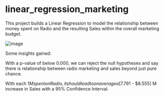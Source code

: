 # linear_regression_marketing

This project builds a Linear Regression to model the relationship between money spent on Radio and the resulting Sales within the overall marketing budget.

![image](https://github.com/user-attachments/assets/844dd503-9a27-476b-a632-04cadf0fec86)

Some insights gained:

With a p-value of below 0.000, we can reject the null hypotheses and say there is relationship between radio marketing and sales beyond just pure chance.

With each $1M spent on Radio, it should lead to on average a [$7.791 - $8.555] M increase in Sales with a 95% Confidence Interval.

